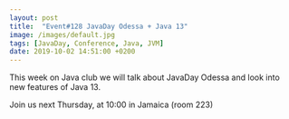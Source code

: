 ```yaml
---
layout: post
title:  "Event#128 JavaDay Odessa + Java 13"
image: /images/default.jpg
tags: [JavaDay, Conference, Java, JVM]
date: 2019-10-02 14:51:00 +0200
---
```


This week on Java club we will talk about JavaDay Odessa and look into new features of Java 13.[]()

Join us next Thursday, at 10:00 in Jamaica (room 223)